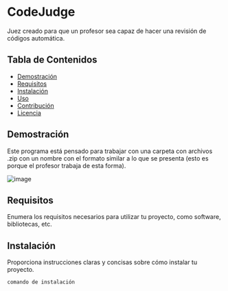 # CodeJudge

Juez creado para que un profesor sea capaz de hacer una revisión de códigos automática.

## Tabla de Contenidos

- [Demostración](#demostración)
- [Requisitos](#requisitos)
- [Instalación](#instalación)
- [Uso](#uso)
- [Contribución](#contribución)
- [Licencia](#licencia)

## Demostración

Este programa está pensado para trabajar con una carpeta con archivos .zip con un nombre con el formato similar a lo que se presenta (esto es 
porque el profesor trabaja de esta forma).


![image](https://github.com/Pollux02/CodeJudge/assets/62532201/b8b2b19f-ba70-4d72-9aef-f07d1d5ad25e)


## Requisitos

Enumera los requisitos necesarios para utilizar tu proyecto, como software, bibliotecas, etc.

## Instalación

Proporciona instrucciones claras y concisas sobre cómo instalar tu proyecto.

```bash
comando de instalación

